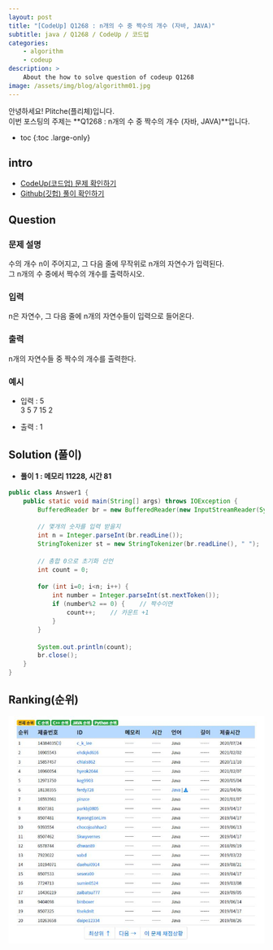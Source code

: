 ```yaml
---
layout: post
title: "[CodeUp] Q1268 : n개의 수 중 짝수의 개수 (자바, JAVA)"
subtitle: java / Q1268 / CodeUp / 코드업
categories:
    - algorithm
    - codeup
description: >
    About the how to solve question of codeup Q1268
image: /assets/img/blog/algorithm01.jpg
---
```


안녕하세요! Plitche(플리체)입니다.  
이번 포스팅의 주제는 **Q1268 : n개의 수 중 짝수의 개수 (자바, JAVA)**입니다.

* toc
{:toc .large-only}

## intro
* [CodeUp(코드업) 문제 확인하기](https://codeup.kr/problem.php?id=1268)  
* [Github(깃헙) 풀이 확인하기](https://github.com/plitche/CodeUp_Solution/tree/master/Q1201~Q1300/Q1268)  

## Question
### 문제 설명
수의 개수 n이 주어지고, 그 다음 줄에 무작위로 n개의 자연수가 입력된다.  
그 n개의 수 중에서 짝수의 개수를 출력하시오.  

### 입력
n은 자연수, 그 다음 줄에 n개의 자연수들이 입력으로 들어온다.  

### 출력
n개의 자연수들 중 짝수의 개수를 출력한다.  

### 예시
* 입력 : 
5  
3 5 7 15 2  

* 출력 : 1  

## Solution (풀이)
* **풀이 1 : 메모리 11228, 시간 81**  

```java
public class Answer1 {
	public static void main(String[] args) throws IOException {
		BufferedReader br = new BufferedReader(new InputStreamReader(System.in));
		
		// 몇개의 숫자를 입력 받을지
		int n = Integer.parseInt(br.readLine());
		StringTokenizer st = new StringTokenizer(br.readLine(), " ");	//그 다음에 들어올 숫자 한줄을 입력 받는다. 
		
		// 총합 0으로 초기화 선언
		int count = 0;
		
		for (int i=0; i<n; i++) {
			int number = Integer.parseInt(st.nextToken());
			if (number%2 == 0) {	// 짝수이면
				count++;	// 카운트 +1
			}
		}
		
		System.out.println(count);
		br.close();
	}
}
```  

## Ranking(순위)
![](/assets/post/codeup/Q1200~Q1299/20210826_01/02.JPG)  